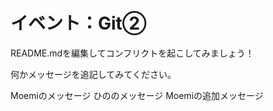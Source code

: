 # イベント：Git②
README.mdを編集してコンフリクトを起こしてみましょう！

何かメッセージを追記してみてください。

Moemiのメッセージ
ひののメッセージ
Moemiの追加メッセージ